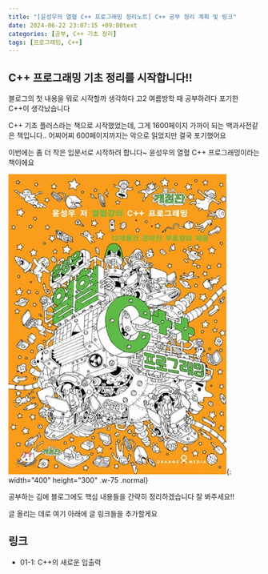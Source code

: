 ```yaml
---
title: "[윤성우의 열혈 C++ 프로그래밍 정리노트] C++ 공부 정리 계획 및 링크"
date: 2024-06-22 23:07:15 +09:00text
categories: [공부, C++ 기초 정리]
tags: [프로그래밍, C++]
---
```


## **C++ 프로그래밍 기초 정리를 시작합니다!!** 
블로그의 첫 내용을 뭐로 시작할까 생각하다 고2 여름방학 때 공부하려다 포기한 C++이 생각났습니다

C++ 기초 플러스라는 책으로 시작했었는데, 그게 1600페이지 가까이 되는 백과사전같은 책입니다.. 어찌어찌 600페이지까지는 악으로 읽었지만 결국 포기했어요

이번에는 좀 더 작은 입문서로 시작하려 합니다~ 윤성우의 열혈 C++ 프로그래밍이라는 책이에요

![윤성우의 열혈 C++ 프로그래밍](../assets/img/2024-06-20-C%2B%2B0%EB%B2%88%EC%A7%B8/pic_1719063136105.png){: width="400" height="300" .w-75 .normal}

공부하는 김에 블로그에도 핵심 내용들을 간략히 정리하겠습니다 잘 봐주세요!!

글 올리는 데로 여기 아래에 글 링크들을 추가할게요

## **링크**
- 01-1: C++의 새로운 입출력